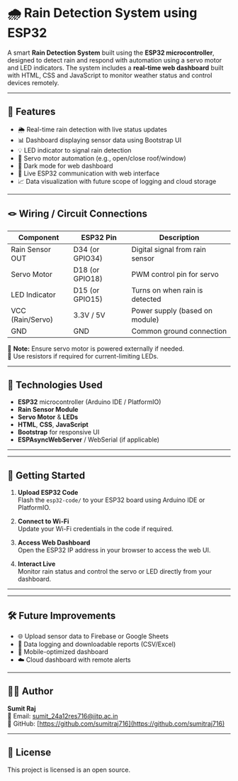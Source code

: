 
# 🌧️ Rain Detection System using ESP32

A smart **Rain Detection System** built using the **ESP32 microcontroller**, designed to detect rain and respond with automation using a servo motor and LED indicators. The system includes a **real-time web dashboard** built with HTML, CSS and JavaScript to monitor weather status and control devices remotely.

---

## 🔧 Features

- 🌦️ Real-time rain detection with live status updates
- 📊 Dashboard displaying sensor data using Bootstrap UI
- 💡 LED indicator to signal rain detection
- 🤖 Servo motor automation (e.g., open/close roof/window)
- 🌙 Dark mode for web dashboard
- 🔄 Live ESP32 communication with web interface
- 📈 Data visualization with future scope of logging and cloud storage

---
## 🪢 Wiring / Circuit Connections

| Component        | ESP32 Pin        | Description                      |
|------------------|------------------|----------------------------------|
| Rain Sensor OUT  | D34 (or GPIO34)  | Digital signal from rain sensor |
| Servo Motor      | D18 (or GPIO18)  | PWM control pin for servo       |
| LED Indicator    | D15 (or GPIO15)  | Turns on when rain is detected  |
| VCC (Rain/Servo) | 3.3V / 5V        | Power supply (based on module)  |
| GND              | GND              | Common ground connection        |

🔸 **Note:** Ensure servo motor is powered externally if needed.  
🔸 Use resistors if required for current-limiting LEDs.

---

## 🧰 Technologies Used

- **ESP32** microcontroller (Arduino IDE / PlatformIO)
- **Rain Sensor Module**
- **Servo Motor** & **LEDs**
- **HTML**, **CSS**, **JavaScript**
- **Bootstrap** for responsive UI
- **ESPAsyncWebServer** / WebSerial (if applicable)

---

---

## 🚀 Getting Started

1. **Upload ESP32 Code**  
   Flash the `esp32-code/` to your ESP32 board using Arduino IDE or PlatformIO.

2. **Connect to Wi-Fi**  
   Update your Wi-Fi credentials in the code if required.

3. **Access Web Dashboard**  
   Open the ESP32 IP address in your browser to access the web UI.

4. **Interact Live**  
   Monitor rain status and control the servo or LED directly from your dashboard.

---

---

## 🛠️ Future Improvements

- 🌐 Upload sensor data to Firebase or Google Sheets
- 🧾 Data logging and downloadable reports (CSV/Excel)
- 📱 Mobile-optimized dashboard
- ☁️ Cloud dashboard with remote alerts

---

## 👨‍💻 Author

**Sumit Raj**  
📧 Email: sumit_24a12res716@iitp.ac.in  
🐙 GitHub: [https://github.com/sumitraj716](https://github.com/sumitraj716)

---

## 📜 License

This project is licensed is an open source.

